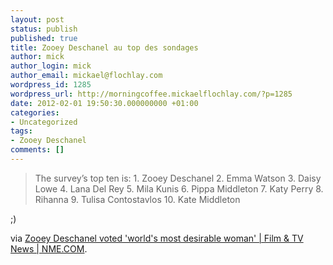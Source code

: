 ```yaml
---
layout: post
status: publish
published: true
title: Zooey Deschanel au top des sondages
author: mick
author_login: mick
author_email: mickael@flochlay.com
wordpress_id: 1285
wordpress_url: http://morningcoffee.mickaelflochlay.com/?p=1285
date: 2012-02-01 19:50:30.000000000 +01:00
categories:
- Uncategorized
tags:
- Zooey Deschanel
comments: []
---
```

<blockquote>The survey’s top ten is:
1. Zooey Deschanel
2. Emma Watson
3. Daisy Lowe
4. Lana Del Rey
5. Mila Kunis
6. Pippa Middleton
7. Katy Perry
8. Rihanna
9. Tulisa Contostavlos
10. Kate Middleton</blockquote>
;)

via <a href="http://www.nme.com/filmandtv/news/zooey-deschanel-voted-worlds-most-desirable-woman/258834">Zooey Deschanel voted 'world's most desirable woman' | Film &amp; TV News | NME.COM</a>.
